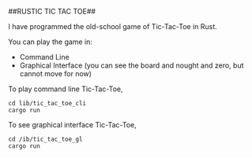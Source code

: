 ##RUSTIC TIC TAC TOE##

I have programmed the old-school game of Tic-Tac-Toe in Rust.

You can play the game in:
* Command Line
* Graphical Interface (you can see the board and nought and zero, but cannot move for now)

To play command line Tic-Tac-Toe, 

```
cd lib/tic_tac_toe_cli
cargo run
```

To see graphical interface Tic-Tac-Toe,

```
cd /ib/tic_tac_toe_gl
cargo run
```